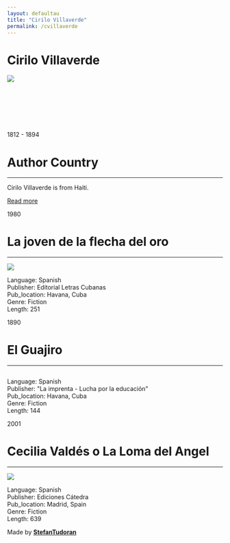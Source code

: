 ```yaml
---
layout: defaultau
title: "Cirilo Villaverde"
permalink: /cvillaverde
---
```

<!-- partial:index.partial.html -->
<div class="content">
    <h1>Cirilo Villaverde</h1>
    <div class="quote">
        <div><img src="https://upload.wikimedia.org/wikipedia/commons/4/45/Cirilo_Villaverde.jpg" class="logo"></div>
    </div>
    <div class="timeline">
        <div style="padding-bottom:100px;"></div>
        <div class="block">
            <div class="date right"><p class="right"> 1812 - 1894 </p></div>
            <div class="dot"></div>
            <div class="left first">
                <h1>Author Country</h1><hr>
            <p>Cirilo Villaverde is from Haiti.</p>
                <a href="https://en.wikipedia.org/wiki/Cirilo_Villaverde" target="_blank">Read more</a>
            </div>
        </div>
        <div class="block">
            <div class="date left"><p class="left">1980</p></div>
            <div class="dot"></div>
            <div class="right">
                <h1>La joven de la flecha del oro</h1><hr>
                <p><img src="https://books.google.dm/books/content?id=PpECAAAAYAAJ&pg=PA3&img=1&zoom=3&hl=en&sig=ACfU3U3aIDZdZRvEY2dBww7Q2qQS-x0skw&w=1025.jpg"></p>
                <p>
                Language: Spanish<br/>
                Publisher: Editorial Letras Cubanas<br/>
                Pub_location: Havana, Cuba<br/>
                Genre: Fiction<br/>
                Length: 251</p>
            </div>
        </div>
        <div class="block">
            <div class="date right"><p class="right">1890</p></div>
            <div class="dot"></div>
            <div class="left hide">
                <h1>El Guajiro</h1><hr>
                <p><img src=""></p>
                <p>Language: Spanish<br/>
                Publisher: "La imprenta - Lucha por la educación"<br/>
                Pub_location: Havana, Cuba<br/>
                Genre: Fiction<br/>
                Length: 144</p>
            </div>
        </div>
        <div class="block">
            <div class="date left"><p class="left">2001</p></div>
            <div class="dot"></div>
            <div class="right hide">
                <h1>Cecilia Valdés o La Loma del Angel</h1><hr>
                <p><img src="https://m.media-amazon.com/images/I/51UHGZ+oOdL.jpg"></p>
                <p>Language: Spanish<br/>
                Publisher: Ediciones Cátedra<br/>
                Pub_location: Madrid, Spain<br/>
                Genre: Fiction<br/>
                Length: 639</p>
            </div>
        </div>
        <div id="footer">
        <p id="copyright">Made by&nbsp;<strong><a href="https://www.linkedin.com/in/nicolae-stefan-tudoran-b02291127/" target="_blank">StefanTudoran</a></strong></p>
    </div>
</div>
<!-- partial -->
  <script src='https://cdnjs.cloudflare.com/ajax/libs/jquery/3.1.1/jquery.min.js'></script><script  src="assets/js/authorscript.js"></script>